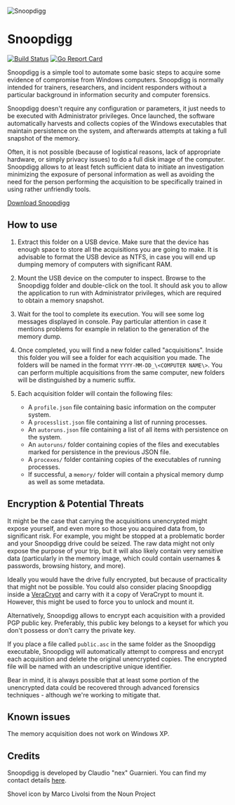 ![Snoopdigg](https://github.com/botherder/snoopdigg/raw/master/graphics/icon%40128.png)

# Snoopdigg

[![Build Status](https://travis-ci.org/botherder/snoopdigg.svg?branch=master)](https://travis-ci.org/botherder/snoopdigg)
[![Go Report Card][goreportcard-badge]][goreportcard]

Snoopdigg is a simple tool to automate some basic steps to acquire some
evidence of compromise from Windows computers. Snoopdigg is normally intended for
trainers, researchers, and incident responders without a particular background
in information security and computer forensics.

Snoopdigg doesn't require any configuration or parameters, it just needs to
be executed with Administrator privileges. Once launched, the software
automatically harvests and collects copies of the Windows executables that
maintain persistence on the system, and afterwards attempts at taking a full
snapshot of the memory.

Often, it is not possible (because of logistical reasons, lack of appropriate
hardware, or simply privacy issues) to do a full disk image of the computer.
Snoopdigg allows to at least fetch sufficient data to initiate an
investigation minimizing the exposure of personal information as well as
avoiding the need for the person performing the acquisition to be specifically
trained in using rather unfriendly tools.

[Download Snoopdigg](https://github.com/botherder/snoopdigg/releases/latest)

## How to use

1. Extract this folder on a USB device. Make sure that the device has enough
space to store all the acquisitions you are going to make. It is advisable to
format the USB device as NTFS, in case you will end up dumping memory of
computers with significant RAM.

2. Mount the USB device on the computer to inspect. Browse to the Snoopdigg
folder and double-click on the tool. It should ask you to allow the application
to run with Administrator privileges, which are required to obtain a memory
snapshot.

3. Wait for the tool to complete its execution. You will see some log messages
displayed in console. Pay particular attention in case it mentions problems
for example in relation to the generation of the memory dump.

4. Once completed, you will find a new folder called "acquisitions". Inside this
folder you will see a folder for each acquisition you made. The folders will
be named in the format `YYYY-MM-DD_\<COMPUTER NAME\>`. You can perform
multiple acquisitions from the same computer, new folders will be distinguished
by a numeric suffix.

5. Each acquisition folder will contain the following files:

    - A `profile.json` file containing basic information on the computer system.
    - A `processlist.json` file containing a list of running processes.
    - An `autoruns.json` file containing a list of all items with persistence on
      the system.
    - An `autoruns/` folder containing copies of the files and executables
      marked for persistence in the previous JSON file.
    - A `procexes/` folder containing copies of the executables of running
      processes.
    - If successful, a `memory/` folder will contain a physical memory
      dump as well as some metadata.

## Encryption & Potential Threats

It might be the case that carrying the acquisitions unencrypted might expose
yourself, and even more so those you acquired data from, to significant risk.
For example, you might be stopped at a problematic border and your Snoopdigg
drive could be seized. The raw data might not only expose the purpose of your
trip, but it will also likely contain very sensitive data (particularly in the
memory image, which could contain usernames & passwords, browsing history,
and more).

Ideally you would have the drive fully encrypted, but because of practicality
that might not be possible. You could also consider placing Snoopdigg inside a
[VeraCrypt](https://www.veracrypt.fr/) and carry with it a copy of VeraCrypt
to mount it. However, this might be used to force you to unlock and mount it.

Alternatively, Snoopdigg allows to encrypt each acquisition with a provided PGP
public key. Preferably, this public key belongs to a keyset for which you don't
possess or don't carry the private key.

If you place a file called `public.asc` in the same folder as the Snoopdigg
executable, Snoopdigg will automatically attempt to compress and encrypt each
acquisition and delete the original unencrypted copies. The encrypted file will
be named with an undescriptive unique identifier.

Bear in mind, it is always possible that at least some portion of the
unencrypted data could be recovered through advanced forensics techniques -
although we're working to mitigate that.

## Known issues

The memory acquisition does not work on Windows XP.

## Credits

Snoopdigg is developed by Claudio "nex" Guarnieri. You can find my contact
details [here](https://nex.sx/contacts/).

Shovel icon by Marco Livolsi from the Noun Project

[goreportcard]: https://goreportcard.com/report/github.com/botherder/snoopdigg
[goreportcard-badge]: https://goreportcard.com/badge/github.com/botherder/snoopdigg
